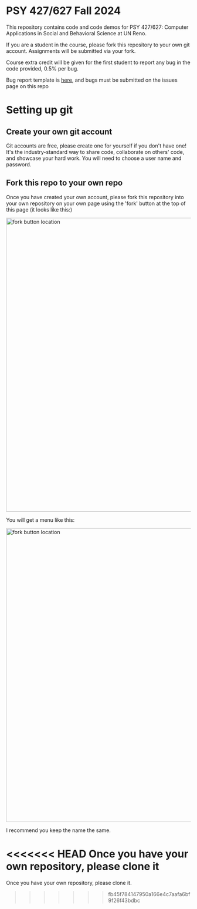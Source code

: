 # PSY 427/627 Fall 2024

This repository contains code and code demos for PSY 427/627: Computer Applications in Social and Behavioral Science at UN Reno. 

If you are a student in the course, please fork this repository to your own git account. Assignments will be submitted via your fork. 

Course extra credit will be given for the first student to report any bug in the code provided, 0.5% per bug. 

Bug report template is [here](url), and bugs must be submitted on the issues page on this repo 

# Setting up git

## Create your own git account
Git accounts are free, please create one for yourself if you don't have one! It's the industry-standard way to share code, collaborate on others' code, and showcase your hard work. You will need to choose a user name and password. 

## Fork this repo to your own repo
Once you have created your own account, please fork this repository into your own repository on your own page using the 'fork' button at the top of this page (it looks like this:)

<img src="Resources/git_fork_button.png" alt="fork button location" width="800"/>

You will get a menu like this:

<img src="Resources/git_fork_options.png" alt="fork button location" width="800"/>

I recommend you keep the name the same. 

<<<<<<< HEAD
Once you have your own repository, please clone it 
=======
Once you have your own repository, please clone it. 
>>>>>>> fb45f784147950a166e4c7aafa6bf9f26f43bdbc
